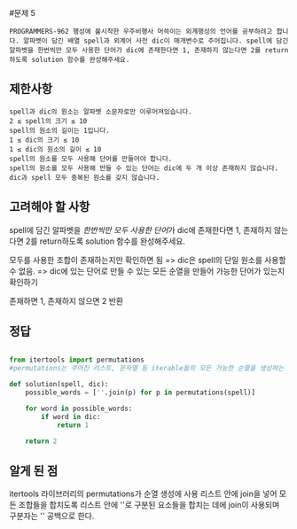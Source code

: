 #문제 5

```
PROGRAMMERS-962 행성에 불시착한 우주비행사 머쓱이는 외계행성의 언어를 공부하려고 합니다. 알파벳이 담긴 배열 spell과 외계어 사전 dic이 매개변수로 주어집니다. spell에 담긴 알파벳을 한번씩만 모두 사용한 단어가 dic에 존재한다면 1, 존재하지 않는다면 2를 return하도록 solution 함수를 완성해주세요.
```

## 제한사항

```
spell과 dic의 원소는 알파벳 소문자로만 이루어져있습니다.
2 ≤ spell의 크기 ≤ 10
spell의 원소의 길이는 1입니다.
1 ≤ dic의 크기 ≤ 10
1 ≤ dic의 원소의 길이 ≤ 10
spell의 원소를 모두 사용해 단어를 만들어야 합니다.
spell의 원소를 모두 사용해 만들 수 있는 단어는 dic에 두 개 이상 존재하지 않습니다.
dic과 spell 모두 중복된 원소를 갖지 않습니다.
```

## 고려해야 할 사항

spell에 담긴 알파벳을 *한번씩만 모두 사용한 단어*가 dic에 존재한다면 1, 존재하지 않는다면 2를 return하도록 solution 함수를 완성해주세요.

모두를 사용한 조합이 존재하는지만 확인하면 됨
=> dic은 spell의 단일 원소를 사용할 수 없음.
=> dic에 있는 단어로 만들 수 있는 모든 순열을 만들어 가능한 단어가 있는지 확인하기

존재하면 1, 존재하지 않으면 2 반환

## 정답

```python

from itertools import permutations 
#permutations는 주어진 리스트, 문자열 등 iterable들의 모든 가능한 순열을 생성하는 데에 사용된다.

def solution(spell, dic):
    possible_words = [''.join(p) for p in permutations(spell)]

    for word in possible_words:
        if word in dic:
            return 1

    return 2

```

## 알게 된 점

itertools 라이브러리의 permutations가 순열 생성에 사용
리스트 안에 join을 넣어 모든 조합들을 합치도록
리스트 안에 ''로 구분된 요소들을 합치는 데에 join이 사용되며 구분자는 '' 공백으로 한다.